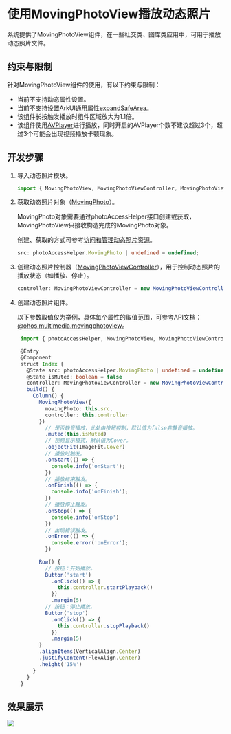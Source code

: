 # 使用MovingPhotoView播放动态照片
<!--Kit: Media Library Kit-->
<!--Subsystem: FileManagement-->
<!--Owner: @tangye123456-->
<!--Designer: @YanSanzo-->
<!--Tester: @tinygreyy-->
<!--Adviser: @w_Machine_cc-->

系统提供了MovingPhotoView组件，在一些社交类、图库类应用中，可用于播放动态照片文件。

## 约束与限制

针对MovingPhotoView组件的使用，有以下约束与限制：

- 当前不支持动态属性设置。
- 当前不支持设置ArkUI通用属性[expandSafeArea](../../reference/apis-arkui/arkui-ts/ts-universal-attributes-expand-safe-area.md#expandsafearea)。
- 该组件长按触发播放时组件区域放大为1.1倍。
- 该组件使用[AVPlayer](../../reference/apis-media-kit/arkts-apis-media-AVPlayer.md)进行播放，同时开启的AVPlayer个数不建议超过3个，超过3个可能会出现视频播放卡顿现象。

## 开发步骤

1. 导入动态照片模块。
 
   ```ts
   import { MovingPhotoView, MovingPhotoViewController, MovingPhotoViewAttribute } from '@kit.MediaLibraryKit';
   ```

2. 获取动态照片对象（[MovingPhoto](../../reference/apis-media-library-kit/arkts-apis-photoAccessHelper-MovingPhoto.md)）。

   MovingPhoto对象需要通过photoAccessHelper接口创建或获取，MovingPhotoView只接收构造完成的MovingPhoto对象。

   创建、获取的方式可参考[访问和管理动态照片资源](photoAccessHelper-movingphoto.md)。

   ```ts
   src: photoAccessHelper.MovingPhoto | undefined = undefined;
   ```

3. 创建动态照片控制器（[MovingPhotoViewController](../../reference/apis-media-library-kit/ohos-multimedia-movingphotoview.md#movingphotoviewcontroller)），用于控制动态照片的播放状态（如播放、停止）。

   ```ts
   controller: MovingPhotoViewController = new MovingPhotoViewController();
   ```

4. 创建动态照片组件。

   以下参数取值仅为举例，具体每个属性的取值范围，可参考API文档：[@ohos.multimedia.movingphotoview](../../reference/apis-media-library-kit/ohos-multimedia-movingphotoview.md)。

   ```ts
    import { photoAccessHelper, MovingPhotoView, MovingPhotoViewController, MovingPhotoViewAttribute } from '@kit.MediaLibraryKit';

    @Entry
    @Component
    struct Index {
      @State src: photoAccessHelper.MovingPhoto | undefined = undefined
      @State isMuted: boolean = false
      controller: MovingPhotoViewController = new MovingPhotoViewController();
      build() {
        Column() {
          MovingPhotoView({
            movingPhoto: this.src,
            controller: this.controller
          })
            // 是否静音播放，此处由按钮控制，默认值为false非静音播放。
            .muted(this.isMuted)
            // 视频显示模式，默认值为Cover。
            .objectFit(ImageFit.Cover)
            // 播放时触发。
            .onStart(() => {
              console.info('onStart');
            })
            // 播放结束触发。
            .onFinish(() => {
              console.info('onFinish');
            })
            // 播放停止触发。
            .onStop(() => {
              console.info('onStop')
            })
            // 出现错误触发。
            .onError(() => {
              console.error('onError');
            })
    
          Row() {
            // 按钮：开始播放。
            Button('start')
              .onClick(() => {
                this.controller.startPlayback()
              })
              .margin(5)
            // 按钮：停止播放。
            Button('stop')
              .onClick(() => {
                this.controller.stopPlayback()
              })
              .margin(5)
          }
          .alignItems(VerticalAlign.Center)
          .justifyContent(FlexAlign.Center)
          .height('15%')
        }
      }
    }
   ```

## 效果展示

![](figures/moving-photo-view.gif)